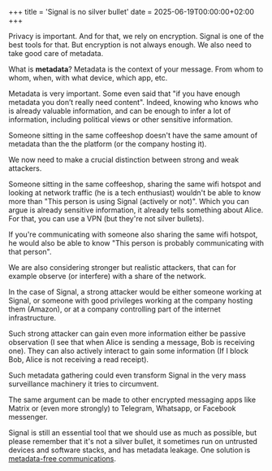 +++
title = 'Signal is no silver bullet'
date = 2025-06-19T00:00:00+02:00
+++

<!-- encryption -->

Privacy is important. And for that, we rely on encryption. Signal is one of the
best tools for that. But encryption is not always enough. We also need to take
good care of metadata.

What is **metadata**? Metadata is the context of your message. From whom to
whom, when, with what device, which app, etc.

Metadata is very important. Some even said that "if you have enough metadata
you don’t really need content". Indeed, knowing who knows who is already
valuable information, and can be enough to infer a lot of information,
including political views or other sensitive information.

<!-- strong vs weak attacker -->

Someone sitting in the same coffeeshop doesn't have the same amount of metadata
than the the platform (or the company hosting it).

We now need to make a crucial distinction between strong and weak attackers.

Someone sitting in the same coffeeshop, sharing the same wifi hotspot and
looking at network traffic (he is a tech enthusiast) wouldn't be able to know
more than "This person is using Signal (actively or not)". Which you can argue
is already sensitive information, it already tells something about Alice. For
that, you can use a VPN (but they're not silver bullets).

<!--
TODO chaptgpt: Schema SVG de alice, mallory (with a deamon smiley, the wifi
hotspot (internet smileys). You see Signal messages (the arrows become blue
with a signal logo) going through the wifi hotspot, and we can see Mallory
seeing them (also lighting up ?)
-->

If you're communicating with someone also sharing the same wifi hotspot, he
would also be able to know "This person is probably communicating with that
person".

<!--
TODO chatgpt: Same schema. But Bob also use Signal, and receive Alice messages
(through the wifi hotspot and back). Mallory can see both, and can infer that
Alice is probably talking to Bob.
-->

<!-- weak attacker knowledge

He wouldn't be able to know more than "This person is using Signal actively or
non-actively" (which is already a sensitive information). If you're
communicating with someone also sharing the same wifi hotspot, he would also be
able to know "This person is probably communicating with that person".

This is already a lot. In fact, how often you use Signal says a lot about you,
because it tells a lot about your friends. But for that, we want even more
adoption, so it becomes the norm.

-->

<!-- strong attacker -->

We are also considering stronger but realistic attackers, that can for example
observe (or interfere) with a share of the network.

In the case of Signal, a strong attacker would be either someone working at
Signal, or someone with good privileges working at the company hosting them
(Amazon), or at a company controlling part of the internet infrastructure.

<!-- how strong attacker work -->

Such strong attacker can gain even more information either be passive
observation (I see that when Alice is sending a message, Bob is receiving one).
They can also actively interact to gain some information (If I block Bob, Alice
is not receiving a read receipt).

<!-- risk of becoming a massive surveillance tool -->

Such metadata gathering could even transform Signal in the very mass
surveillance machinery it tries to circumvent.

<!-- elargissement à d'autres outils -->

The same argument can be made to other encrypted messaging apps like Matrix or
(even more strongly) to Telegram, Whatsapp, or Facebook messenger.

<!-- concl. use it, but no silver bullet -->

Signal is still an essential tool that we should use as much as possible, but
please remember that it's not a silver bullet, it sometimes run on untrusted
devices and software stacks, and has metadata leakage. One solution is
[metadata-free communications](/posts/metadata-free-communications).
